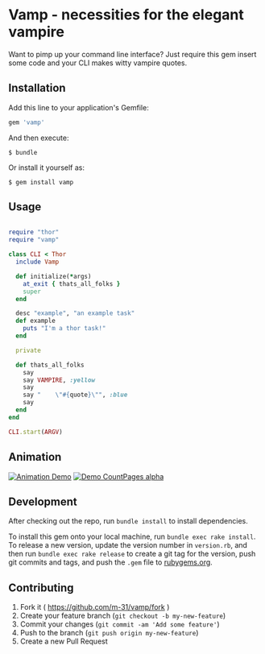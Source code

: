 # Vamp - necessities for the elegant vampire

Want to pimp up your command line interface?
Just require this gem insert some code and your CLI makes witty vampire quotes.

## Installation

Add this line to your application's Gemfile:

```ruby
gem 'vamp'
```

And then execute:

    $ bundle

Or install it yourself as:

    $ gem install vamp

## Usage

```ruby

require "thor"
require "vamp"

class CLI < Thor
  include Vamp

  def initialize(*args)
    at_exit { thats_all_folks }
    super
  end

  desc "example", "an example task"
  def example
    puts "I'm a thor task!"
  end

  private

  def thats_all_folks
    say
    say VAMPIRE, :yellow
    say
    say "    \"#{quote}\"", :blue
    say
  end
end

CLI.start(ARGV)
```

## Animation

[![Animation Demo](https://raw.githubusercontent.com/m-31/vamp/data/pic/demo_001.gif)](https://raw.githubusercontent.com/m-31/vamp/data/pic/demo_001.mp4)
[![Demo CountPages alpha](http://share.gifyoutube.com/KzB6Gb.gif)](https://www.youtube.com/watch?v=ek1j272iAmc)


## Development

After checking out the repo, run `bundle install` to install dependencies.

To install this gem onto your local machine, run `bundle exec rake install`. To release a new version, update the version number in `version.rb`, and then run `bundle exec rake release` to create a git tag for the version, push git commits and tags, and push the `.gem` file to [rubygems.org](https://rubygems.org).

## Contributing

1. Fork it ( https://github.com/m-31/vamp/fork )
2. Create your feature branch (`git checkout -b my-new-feature`)
3. Commit your changes (`git commit -am 'Add some feature'`)
4. Push to the branch (`git push origin my-new-feature`)
5. Create a new Pull Request
